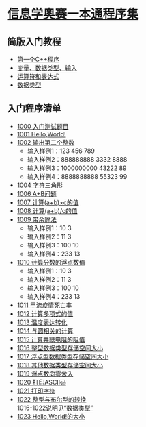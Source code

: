 
# [信息学奥赛一本通程序集](http://ybt.ssoier.cn:8088/index.php)

## 简版入门教程
 - [第一个C++程序](https://github.com/csxlf/ybt_ssoier_cn/blob/main/ABC/001.md)
 - [变量、数据类型、输入](https://github.com/csxlf/ybt_ssoier_cn/blob/main/ABC/002.md)
 - [运算符和表达式](https://github.com/csxlf/ybt_ssoier_cn/blob/main/ABC/003.md)
 - [数据类型](https://github.com/csxlf/ybt_ssoier_cn/blob/main/ABC/004.md)


## 入门程序清单

 - [1000	入门测试题目](https://github.com/csxlf/ybt_ssoier_cn/blob/main/1000)
 - [1001	Hello,World!](https://github.com/csxlf/ybt_ssoier_cn/blob/main/1001) 
 - [1002	输出第二个整数](https://github.com/csxlf/ybt_ssoier_cn/blob/main/1002)
	* 输入样例1：123 456 789
	* 输入样例2：888888888 3332 8888
	* 输入样例3：1000000000 43222 89
	* 输入样例4：8888888888 55323 99 
 - [1004	字符三角形](https://github.com/csxlf/ybt_ssoier_cn/blob/main/1004) 
 - [1006	A+B问题](https://github.com/csxlf/ybt_ssoier_cn/blob/main/1006)
 - [1007	计算(a+b)×c的值](https://github.com/csxlf/ybt_ssoier_cn/blob/main/1007) 
 - [1008	计算(a+b)/c的值](https://github.com/csxlf/ybt_ssoier_cn/blob/main/1008) 
 - [1009	带余除法](https://github.com/csxlf/ybt_ssoier_cn/blob/main/1009) 
	*   输入样例1：10 3
	*   输入样例2：11 3
	*   输入样例3：100 10
	*   输入样例4：233 13
 - [1010	计算分数的浮点数值](https://github.com/csxlf/ybt_ssoier_cn/blob/main/1010)
	*   输入样例1：10 3
	*   输入样例2：11 3
	*   输入样例3：100 10
	*   输入样例4：233 13
 - [1011	甲流疫情死亡率](https://github.com/csxlf/ybt_ssoier_cn/blob/main/1011) 
 - [1012	计算多项式的值](https://github.com/csxlf/ybt_ssoier_cn/blob/main/1012) 
 - [1013	温度表达转化](https://github.com/csxlf/ybt_ssoier_cn/blob/main/1013) 
 - [1014	与圆相关的计算](https://github.com/csxlf/ybt_ssoier_cn/blob/main/1014) 
 - [1015	计算并联电阻的阻值](https://github.com/csxlf/ybt_ssoier_cn/blob/main/1015)
 - [1016 整型数据类型存储空间大小](https://github.com/csxlf/ybt_ssoier_cn/blob/main/1016.cpp)
 - [1017	浮点型数据类型存储空间大小](https://github.com/csxlf/ybt_ssoier_cn/blob/main/1017.cpp)
 - [1018	其他数据类型存储空间大小](https://github.com/csxlf/ybt_ssoier_cn/blob/main/1018.cpp)
 - [1019	浮点数向零舍入](https://github.com/csxlf/ybt_ssoier_cn/blob/main/1019.cpp)
 - [1020	打印ASCII码](https://github.com/csxlf/ybt_ssoier_cn/blob/main/1020.cpp)
 - [1021	打印字符](https://github.com/csxlf/ybt_ssoier_cn/blob/main/1021.cpp)
 - [1022	整型与布尔型的转换](https://github.com/csxlf/ybt_ssoier_cn/blob/main/1022.cpp)  
 1016-1022说明见[“数据类型”](https://github.com/csxlf/ybt_ssoier_cn/blob/main/ABC/004.md)
 - [1023	Hello,World!的大小](https://github.com/csxlf/ybt_ssoier_cn/blob/main/1023.cpp)
